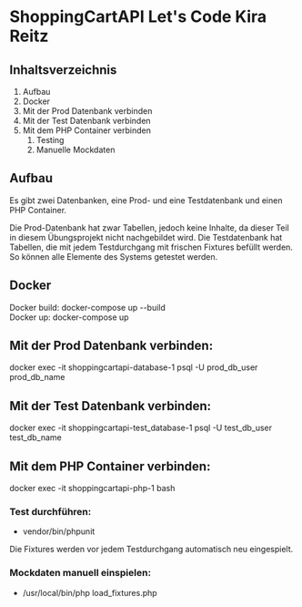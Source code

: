 # ShoppingCartAPI Let's Code Kira Reitz

## Inhaltsverzeichnis
1. Aufbau
2. Docker
3. Mit der Prod Datenbank verbinden
4. Mit der Test Datenbank verbinden
5. Mit dem PHP Container verbinden
    1. Testing
    2. Manuelle Mockdaten

## Aufbau
Es gibt zwei Datenbanken, eine Prod- und eine Testdatenbank und einen PHP Container.

Die Prod-Datenbank hat zwar Tabellen, jedoch keine Inhalte, da dieser Teil in diesem Übungsprojekt nicht nachgebildet wird. Die Testdatenbank hat Tabellen, die mit jedem Testdurchgang mit frischen Fixtures befüllt werden. So können alle Elemente des Systems getestet werden.

## Docker
Docker build: docker-compose up --build   
Docker up: docker-compose up

## Mit der Prod Datenbank verbinden:
docker exec -it shoppingcartapi-database-1 psql -U prod_db_user prod_db_name

## Mit der Test Datenbank verbinden:
docker exec -it shoppingcartapi-test_database-1 psql -U test_db_user test_db_name

## Mit dem PHP Container verbinden:
docker exec -it shoppingcartapi-php-1 bash

### Test durchführen: 
* vendor/bin/phpunit

Die Fixtures werden vor jedem Testdurchgang automatisch neu eingespielt.

### Mockdaten manuell einspielen:
* /usr/local/bin/php load_fixtures.php